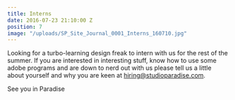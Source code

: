 ```yaml
---
title: Interns
date: 2016-07-23 21:10:00 Z
position: 7
image: "/uploads/SP_Site_Journal_0001_Interns_160710.jpg"
---
```


Looking for a turbo-learning design freak to intern with us for the rest of the summer. If you are interested in interesting stuff, know how to use some adobe programs and are down to nerd out with us please tell us a little about yourself and why you are keen at hiring@studioparadise.com.

See you in Paradise